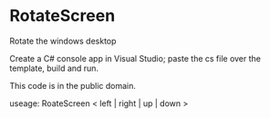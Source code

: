 # RotateScreen
Rotate the windows desktop

Create a C# console app in Visual Studio; paste the cs file over the template, build and run.

This code is in the public domain.

useage:
        RoateScreen &lt; left | right | up | down &gt;
